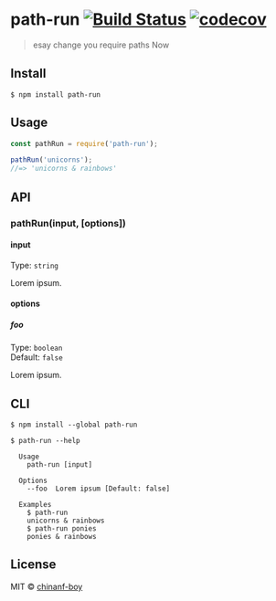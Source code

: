 # path-run [![Build Status](https://travis-ci.org/chinanf-boy/path-run.svg?branch=master)](https://travis-ci.org/chinanf-boy/path-run) [![codecov](https://codecov.io/gh/chinanf-boy/path-run/badge.svg?branch=master)](https://codecov.io/gh/chinanf-boy/path-run?branch=master)

> esay change you require paths Now


## Install

```
$ npm install path-run
```


## Usage

```js
const pathRun = require('path-run');

pathRun('unicorns');
//=> 'unicorns & rainbows'
```


## API

### pathRun(input, [options])

#### input

Type: `string`

Lorem ipsum.

#### options

##### foo

Type: `boolean`<br>
Default: `false`

Lorem ipsum.


## CLI

```
$ npm install --global path-run
```

```
$ path-run --help

  Usage
    path-run [input]

  Options
    --foo  Lorem ipsum [Default: false]

  Examples
    $ path-run
    unicorns & rainbows
    $ path-run ponies
    ponies & rainbows
```


## License

MIT © [chinanf-boy](http://llever.com)
